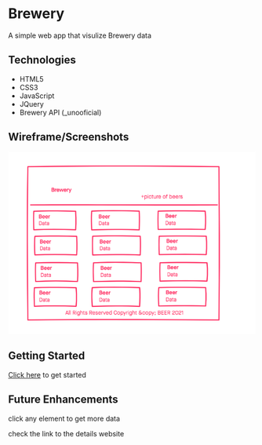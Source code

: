# Brewery

A simple web app that visulize Brewery data

## Technologies
- HTML5
- CSS3
- JavaScript
- JQuery
- Brewery API (_unooficial)

## Wireframe/Screenshots
![wireframe](./imgs/wireframe.png)

## Getting Started
[Click here](#) to get started

## Future Enhancements
click any element to get more data

check the link to the details website